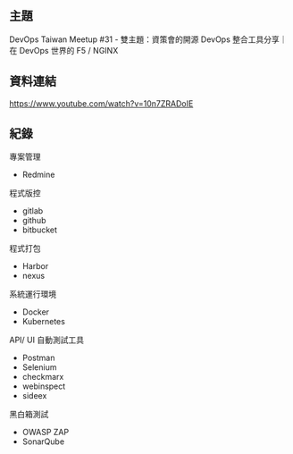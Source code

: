 ## 主題

DevOps Taiwan Meetup #31 - 雙主題：資策會的開源 DevOps 整合工具分享｜在 DevOps 世界的 F5 / NGINX

## 資料連結

https://www.youtube.com/watch?v=10n7ZRADoIE

## 紀錄

專案管理
- Redmine

程式版控
- gitlab
- github
- bitbucket

程式打包
- Harbor
- nexus

系統運行環境
- Docker
- Kubernetes

API/ UI 自動測試工具
- Postman
- Selenium
- checkmarx
- webinspect
- sideex

黑白箱測試
- OWASP ZAP
- SonarQube


